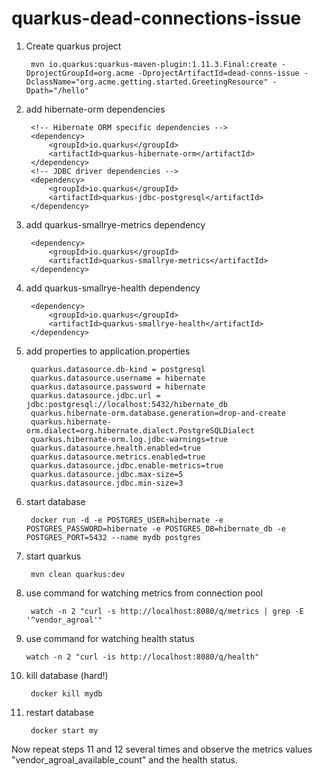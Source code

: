 # quarkus-dead-connections-issue

1. Create quarkus project

        mvn io.quarkus:quarkus-maven-plugin:1.11.3.Final:create -DprojectGroupId=org.acme -DprojectArtifactId=dead-conns-issue -DclassName="org.acme.getting.started.GreetingResource" -Dpath="/hello"
2. add hibernate-orm dependencies 

        <!-- Hibernate ORM specific dependencies -->
        <dependency>
            <groupId>io.quarkus</groupId>
            <artifactId>quarkus-hibernate-orm</artifactId>
        </dependency>
        <!-- JDBC driver dependencies -->
        <dependency>
            <groupId>io.quarkus</groupId>
            <artifactId>quarkus-jdbc-postgresql</artifactId>
        </dependency>
3. add quarkus-smallrye-metrics dependency

        <dependency>
            <groupId>io.quarkus</groupId>
            <artifactId>quarkus-smallrye-metrics</artifactId>
        </dependency>
4. add quarkus-smallrye-health dependency

        <dependency>
            <groupId>io.quarkus</groupId>
            <artifactId>quarkus-smallrye-health</artifactId>
        </dependency>
5. add properties to application.properties

        quarkus.datasource.db-kind = postgresql
        quarkus.datasource.username = hibernate
        quarkus.datasource.password = hibernate
        quarkus.datasource.jdbc.url = jdbc:postgresql://localhost:5432/hibernate_db
        quarkus.hibernate-orm.database.generation=drop-and-create
        quarkus.hibernate-orm.dialect=org.hibernate.dialect.PostgreSQLDialect
        quarkus.hibernate-orm.log.jdbc-warnings=true
        quarkus.datasource.health.enabled=true
        quarkus.datasource.metrics.enabled=true
        quarkus.datasource.jdbc.enable-metrics=true
        quarkus.datasource.jdbc.max-size=5
        quarkus.datasource.jdbc.min-size=3
7. start database

        docker run -d -e POSTGRES_USER=hibernate -e POSTGRES_PASSWORD=hibernate -e POSTGRES_DB=hibernate_db -e POSTGRES_PORT=5432 --name mydb postgres
8. start quarkus

        mvn clean quarkus:dev
9. use command for watching metrics from connection pool

        watch -n 2 "curl -s http://localhost:8080/q/metrics | grep -E '^vendor_agroal'"
10. use command for watching health status

        watch -n 2 "curl -is http://localhost:8080/q/health"
11. kill database (hard!)

         docker kill mydb
12. restart database

         docker start my

Now repeat steps 11 and 12 several times and observe the metrics values "vendor_agroal_available_count" and the health status.

